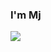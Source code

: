 ### I'm Mj

<!--
**mirinee22/mirinee22** is a ✨ _special_ ✨ repository because its `README.md` (this file) appears on your GitHub profile.

Here are some ideas to get you started:

- 🔭 I’m currently working on ...
- 🌱 I’m currently learning ...
- 👯 I’m looking to collaborate on ...
- 🤔 I’m looking for help with ...
- 💬 Ask me about ...
- 📫 How to reach me: ...
- 😄 Pronouns: ...
- ⚡ Fun fact: ...
-->

[![](https://camo.githubusercontent.com/86468d8b9f59b4137b69a4a2a28787eca8c9eef1060902c31053ed8d02e6e4ed/68747470733a2f2f696d672e736869656c64732e696f2f62616467652f737461727465725f2533452533432d796f755f6c696b652d736b79626c7565)](https://www.youtube.com/watch?v=xm38b3nEFeQ)
